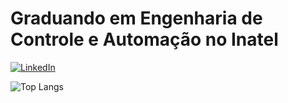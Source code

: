 # Graduando em Engenharia de Controle e Automação no Inatel

[![LinkedIn](https://img.shields.io/badge/LinkedIn-0077B5?style=for-the-badge&logo=linkedin&logoColor=white)](https://www.linkedin.com/in/silvio-oliveira-87155a203/)

![Top Langs](https://github-readme-stats.vercel.app/api/top-langs/?username=Silvio347&hide_progress=true) 
